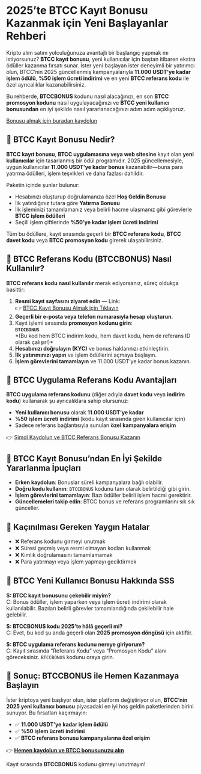 <h1>2025’te BTCC Kayıt Bonusu Kazanmak için Yeni Başlayanlar Rehberi</h1>
<p>Kripto alım satım yolculuğunuza avantajlı bir başlangıç yapmak mı istiyorsunuz? <strong>BTCC kayıt bonusu</strong>, yeni kullanıcılar için baştan itibaren ekstra ödüller kazanma fırsatı sunar. İster yeni başlayan ister deneyimli bir yatırımcı olun, BTCC’nin 2025 güncellenmiş kampanyalarıyla <strong>11.000 USDT’ye kadar işlem ödülü</strong>, <strong>%50 işlem ücreti indirimi</strong> ve en yeni <strong>BTCC referans kodu</strong> ile özel ayrıcalıklar kazanabilirsiniz.</p>
<p>Bu rehberde, <strong>BTCCBONUS</strong> kodunu nasıl alacağınızı, en son <strong>BTCC promosyon kodunu</strong> nasıl uygulayacağınızı ve <strong>BTCC yeni kullanıcı bonusundan</strong> en iyi şekilde nasıl yararlanacağınızı adım adım açıklıyoruz.</p>
<p><a href="https://partner.btcc.com/us/c/BTCCBONUS/9303" target="_blank">Bonusu almak için buradan kaydolun</a></p>
<img src="https://images.mirror-media.xyz/publication-images/LztseeLtp-OtXQfU073GC.png?height=960&amp;width=1920" decoding="async" data-nimg="fill" class="css-xah9so" style="position:absolute;top:0;left:0;bottom:0;right:0;box-sizing:border-box;padding:0;border:none;margin:auto;display:block;width:0;height:0;min-width:100%;max-width:100%;min-height:100%;max-height:100%">
<h2>🔹 BTCC Kayıt Bonusu Nedir?</h2>
<p><strong>BTCC kayıt bonusu</strong>, <strong>BTCC uygulamasına veya web sitesine</strong> kayıt olan <strong>yeni kullanıcılar</strong> için tasarlanmış bir ödül programıdır. 2025 güncellemesiyle, uygun kullanıcılar <strong>11.000 USDT’ye kadar bonus</strong> kazanabilir—buna para yatırma ödülleri, işlem teşvikleri ve daha fazlası dahildir.</p>
<p>Paketin içinde şunlar bulunur:</p>
<ul>
<li>Hesabınızı oluşturup doğrulamanıza özel <strong>Hoş Geldin Bonusu</strong></li>
<li>İlk yatırdığınız tutara göre <strong>Yatırma Bonusu</strong></li>
<li>İlk işleminizi tamamlamanız veya belirli hacme ulaşmanız gibi görevlerle <strong>BTCC işlem ödülleri</strong></li>
<li>Seçili işlem çiftlerinde <strong>%50’ye kadar işlem ücreti indirimi</strong></li>
</ul>
<p>Tüm bu ödüllere, kayıt sırasında geçerli bir <strong>BTCC referans kodu</strong>, <strong>BTCC davet kodu</strong> veya <strong>BTCC promosyon kodu</strong> girerek ulaşabilirsiniz.</p>

<h2>🔹 BTCC Referans Kodu (BTCCBONUS) Nasıl Kullanılır?</h2>
<p><strong>BTCC referans kodu nasıl kullanılır</strong> merak ediyorsanız, süreç oldukça basittir:</p>
<ol>
<li><strong>Resmi kayıt sayfasını ziyaret edin</strong> — Link:<br>
👉 <a href="https://partner.btcc.com/us/c/BTCCBONUS/9303" target="_blank">BTCC Kayıt Bonusu Almak için Tıklayın</a></li>
<li><strong>Geçerli bir e-posta veya telefon numarasıyla hesap oluşturun</strong>.</li>
<li>Kayıt işlemi sırasında <strong>promosyon kodunu girin</strong>:<br>
<code><strong>BTCCBONUS</strong></code><br>
*(Bu kod hem BTCC indirim kodu, hem davet kodu, hem de referans ID olarak çalışır!)*</li>
<li><strong>Hesabınızı doğrulayın (KYC)</strong> ve bonus haklarınızı etkinleştirin.</li>
<li><strong>İlk yatırımınızı yapın</strong> ve işlem ödüllerini açmaya başlayın.</li>
<li><strong>İşlem görevlerini tamamlayın</strong> ve 11.000 USDT’ye kadar bonus kazanın.</li>
</ol>

<h2>🔹 BTCC Uygulama Referans Kodu Avantajları</h2>
<p><strong>BTCC uygulama referans kodunu</strong> (diğer adıyla <strong>davet kodu</strong> veya <strong>indirim kodu</strong>) kullanarak şu ayrıcalıklara sahip olursunuz:</p>
<ul>
<li><strong>Yeni kullanıcı bonusu</strong> olarak <strong>11.000 USDT’ye kadar</strong></li>
<li><strong>%50 işlem ücreti indirimi</strong> (kodu kayıt sırasında giren kullanıcılar için)</li>
<li>Sadece referans bağlantısıyla sunulan <strong>özel kampanyalara erişim</strong></li>
</ul>
<p>👉 <a href="https://partner.btcc.com/us/c/BTCCBONUS/9303" target="_blank">Şimdi Kaydolun ve BTCC Referans Bonusu Kazanın</a></p>

<h2>🔹 BTCC Kayıt Bonusu’ndan En İyi Şekilde Yararlanma İpuçları</h2>
<ul>
<li><strong>Erken kaydolun</strong>: Bonuslar süreli kampanyalara bağlı olabilir.</li>
<li><strong>Doğru kodu kullanın</strong>: <code>BTCCBONUS</code> kodunu tam olarak belirtildiği gibi girin.</li>
<li><strong>İşlem görevlerini tamamlayın</strong>: Bazı ödüller belirli işlem hacmi gerektirir.</li>
<li><strong>Güncellemeleri takip edin</strong>: BTCC bonus ve referans programlarını sık sık günceller.</li>
</ul>

<h2>🔹 Kaçınılması Gereken Yaygın Hatalar</h2>
<ul>
<li>❌ Referans kodunu girmeyi unutmak</li>
<li>❌ Süresi geçmiş veya resmi olmayan kodları kullanmak</li>
<li>❌ Kimlik doğrulamasını tamamlamamak</li>
<li>❌ Para yatırmayı veya işlem yapmayı geciktirmek</li>
</ul>

<h2>🔹 BTCC Yeni Kullanıcı Bonusu Hakkında SSS</h2>
<p><strong>S: BTCC kayıt bonusunu çekebilir miyim?</strong><br>
C: Bonus ödüller, işlem yaparken veya işlem ücreti indirimi olarak kullanılabilir. Bazıları belirli görevler tamamlandığında çekilebilir hale gelebilir.</p>
<p><strong>S: BTCCBONUS kodu 2025’te hâlâ geçerli mi?</strong><br>
C: Evet, bu kod şu anda geçerli olan <strong>2025 promosyon döngüsü</strong> için aktiftir.</p>
<p><strong>S: BTCC uygulama referans kodunu nereye giriyorum?</strong><br>
C: Kayıt sırasında “Referans Kodu” veya “Promosyon Kodu” alanı göreceksiniz. <code>BTCCBONUS</code> kodunu oraya girin.</p>

<h2>🔹 Sonuç: BTCCBONUS ile Hemen Kazanmaya Başlayın</h2>
<p>İster kriptoya yeni başlıyor olun, ister platform değiştiriyor olun, <strong>BTCC’nin 2025 yeni kullanıcı bonusu</strong> piyasadaki en iyi hoş geldin paketlerinden birini sunuyor. Bu fırsatları kaçırmayın:</p>
<ul>
<li>✅ <strong>11.000 USDT’ye kadar işlem ödülü</strong></li>
<li>✅ <strong>%50 işlem ücreti indirimi</strong></li>
<li>✅ <strong>BTCC referans bonusu kampanyalarına özel erişim</strong></li>
</ul>
<p>👉 <strong><a href="https://partner.btcc.com/us/c/BTCCBONUS/9303" target="_blank">Hemen kaydolun ve BTCC bonusunuzu alın</a></strong></p>
<p>Kayıt sırasında <strong>BTCCBONUS</strong> kodunu girmeyi unutmayın!</p>
